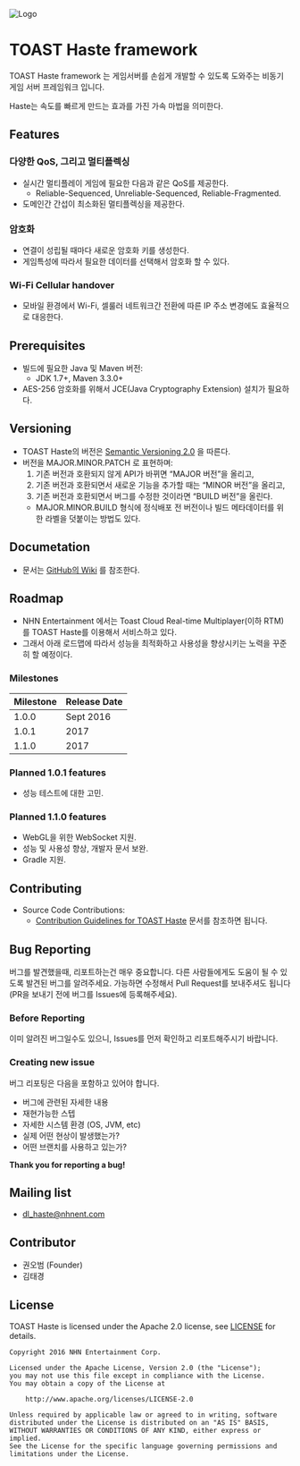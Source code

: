 ![Logo](https://cloud.githubusercontent.com/assets/4951898/19913934/252fd2d8-a0ea-11e6-92e2-c4225e97a020.png)

# TOAST Haste framework
TOAST Haste framework 는 게임서버를 손쉽게 개발할 수 있도록 도와주는 비동기 게임 서버 프레임워크 입니다.

Haste는 속도를 빠르게 만드는 효과를 가진 가속 마법을 의미한다.


## Features
### 다양한 QoS, 그리고 멀티플렉싱
- 실시간 멀티플레이 게임에 필요한 다음과 같은 QoS를 제공한다.
    - Reliable-Sequenced, Unreliable-Sequenced, Reliable-Fragmented.
- 도메인간 간섭이 최소화된 멀티플렉싱을 제공한다.

### 암호화
- 연결이 성립될 때마다 새로운 암호화 키를 생성한다.
- 게임특성에 따라서 필요한 데이터를 선택해서 암호화 할 수 있다.

### Wi-Fi Cellular handover
- 모바일 환경에서 Wi-Fi, 셀룰러 네트워크간 전환에 따른 IP 주소 변경에도 효율적으로 대응한다.

## Prerequisites
- 빌드에 필요한 Java 및 Maven 버전:
    - JDK 1.7+, Maven 3.3.0+
- AES-256 암호화를 위해서 JCE(Java Cryptography Extension) 설치가 필요하다.

## Versioning
- TOAST Haste의 버전은 [Semantic Versioning 2.0](http://semver.org/) 을 따른다.
- 버전을 MAJOR.MINOR.PATCH 로 표현하며:
    1. 기존 버전과 호환되지 않게 API가 바뀌면 “MAJOR 버전”을 올리고,
    2. 기존 버전과 호환되면서 새로운 기능을 추가할 때는 “MINOR 버전”을 올리고,
    3. 기존 버전과 호환되면서 버그를 수정한 것이라면 “BUILD 버전”을 올린다.
    - MAJOR.MINOR.BUILD 형식에 정식배포 전 버전이나 빌드 메타데이터를 위한 라벨을 덧붙이는 방법도 있다.

## Documetation
- 문서는 [GitHub의 Wiki](https://github.com/nhnent/toast-haste.framework/wiki) 를 참조한다.

## Roadmap
- NHN Entertainment 에서는 Toast Cloud Real-time Multiplayer(이하 RTM) 를 TOAST Haste를 이용해서 서비스하고 있다.
- 그래서 아래 로드맵에 따라서 성능을 최적화하고 사용성을 향상시키는 노력을 꾸준히 할 예정이다. 

### Milestones

|Milestone|Release Date|
|---------|------------|
|1.0.0    |   Sept 2016|
|1.0.1    | 2017 |
|1.1.0    | 2017 |

### Planned 1.0.1 features
- 성능 테스트에 대한 고민.

### Planned 1.1.0 features
- WebGL을 위한 WebSocket 지원.
- 성능 및 사용성 향상, 개발자 문서 보완.
- Gradle 지원.

## Contributing
- Source Code Contributions:
    - [Contribution Guidelines for TOAST Haste](https://github.com/nhnent/toast-haste.framework/blob/develop/CONTRIBUTING.md) 문서를 참조하면 됩니다.

## Bug Reporting
버그를 발견했을때, 리포트하는건 매우 중요합니다. 다른 사람들에게도 도움이 될 수 있도록 발견된 버그를 알려주세요. 
가능하면 수정해서 Pull Request를 보내주셔도 됩니다(PR을 보내기 전에 버그를 Issues에 등록해주세요).

### Before Reporting
이미 알려진 버그일수도 있으니, Issues를 먼저 확인하고 리포트해주시기 바랍니다.
 
### Creating new issue
버그 리포팅은 다음을 포함하고 있어야 합니다.

- 버그에 관련된 자세한 내용
- 재현가능한 스텝
- 자세한 시스템 환경 (OS, JVM, etc)
- 실제 어떤 현상이 발생했는가?
- 어떤 브랜치를 사용하고 있는가?
    
**Thank you for reporting a bug!**

## Mailing list
- dl_haste@nhnent.com

## Contributor
- 권오범 (Founder)
- 김태경

## License
TOAST Haste is licensed under the Apache 2.0 license, see [LICENSE](https://github.com/nhnent/toast-haste.framework/blob/develop/LICENSE.txt) for details.
```
Copyright 2016 NHN Entertainment Corp.

Licensed under the Apache License, Version 2.0 (the "License");
you may not use this file except in compliance with the License.
You may obtain a copy of the License at

    http://www.apache.org/licenses/LICENSE-2.0

Unless required by applicable law or agreed to in writing, software
distributed under the License is distributed on an "AS IS" BASIS,
WITHOUT WARRANTIES OR CONDITIONS OF ANY KIND, either express or implied.
See the License for the specific language governing permissions and
limitations under the License.

```
